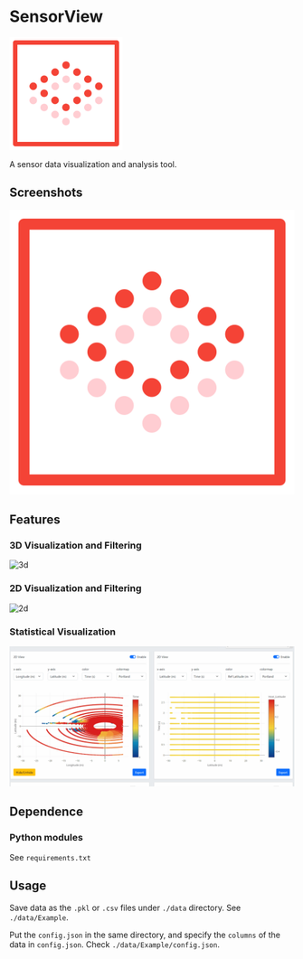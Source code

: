 # SensorView

<img src="./assets/sensorview_logo.svg" alt="logo" width="200"/>

A sensor data visualization and analysis tool.

## Screenshots

<img src="./assets/sensorview.png" alt="sensorview" width="600"/>

## Features

### 3D Visualization and Filtering

<img src="./assets/3d.gif" alt="3d" width="600"/>

### 2D Visualization and Filtering

<img src="./assets/2d.gif" alt="2d" width="600"/>

### Statistical Visualization

<img src="./assets/stat.gif" alt="stat" width="600"/>

## Dependence

### Python modules

See `requirements.txt`

## Usage

Save data as the `.pkl` or `.csv` files under `./data` directory. See `./data/Example`.

Put the `config.json` in the same directory, and specify the `columns` of the data in `config.json`. Check `./data/Example/config.json`.
